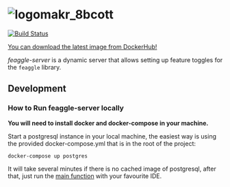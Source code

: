 # ![logomakr_8bcott](https://user-images.githubusercontent.com/3071208/53872064-a8a25f00-3ffd-11e9-99e1-8a51d437e1d4.png)

[![Build Status](https://travis-ci.org/kmruiz/feaggle-server.svg?branch=master)](https://travis-ci.org/kmruiz/feaggle-server)

[You can download the latest image from DockerHub!](https://cloud.docker.com/repository/docker/kmruiz/feaggle-server)

*feaggle-server* is a dynamic server that allows setting up
feature toggles for the `feaggle` library.

## Development

### How to Run feaggle-server locally

**You will need to install docker and docker-compose in your machine.**

Start a postgresql instance in your local machine, the easiest way is using the provided
docker-compose.yml that is in the root of the project:

`docker-compose up postgres`

It will take several minutes if there is no cached image of postgresql, after that, just
run the [main function](src/main/kotlin/io/feaggle/server/Main.kt) with your favourite IDE.

